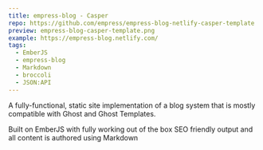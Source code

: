 ```yaml
---
title: empress-blog - Casper
repo: https://github.com/empress/empress-blog-netlify-casper-template
preview: empress-blog-casper-template.png
example: https://empress-blog.netlify.com/
tags:
  - EmberJS
  - empress-blog
  - Markdown
  - broccoli
  - JSON:API
---
```


A fully-functional, static site implementation of a blog system that is mostly compatible with Ghost and Ghost Templates.

Built on EmberJS with fully working out of the box SEO friendly output and all content is authored using Markdown
